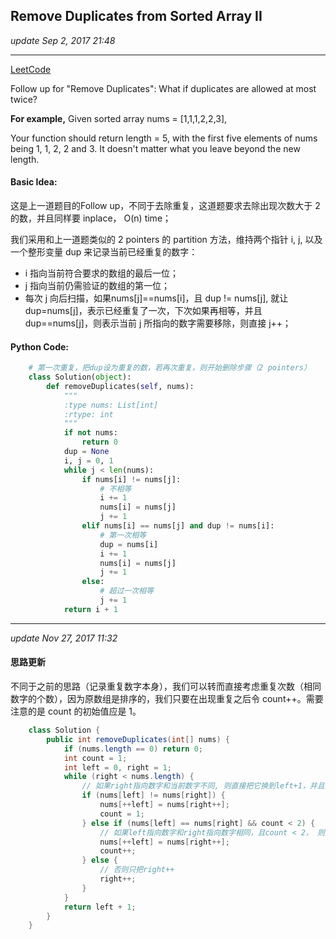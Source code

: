 ## Remove Duplicates from Sorted Array II
_update Sep 2, 2017  21:48_

---
[LeetCode](https://leetcode.com/problems/remove-duplicates-from-sorted-array-ii/description/)

Follow up for "Remove Duplicates":
What if duplicates are allowed at most twice?

**For example,**
Given sorted array nums = [1,1,1,2,2,3],

Your function should return length = 5, with the first five elements of nums being 1, 1, 2, 2 and 3. It doesn't matter what you leave beyond the new length.

#### Basic Idea:
这是上一道题目的Follow up，不同于去除重复，这道题要求去除出现次数大于 2 的数，并且同样要 inplace， O(n) time；

我们采用和上一道题类似的 2 pointers 的 partition 方法，维持两个指针 i, j, 以及一个整形变量 dup 来记录当前已经重复的数字：
-  i 指向当前符合要求的数组的最后一位；
-  j 指向当前仍需验证的数组的第一位；
-  每次 j 向后扫描，如果nums[j]==nums[i]，且 dup != nums[j], 就让 dup=nums[j]，表示已经重复了一次，下次如果再相等，并且 dup==nums[j]，则表示当前 j 所指向的数字需要移除，则直接 j++；

#### Python Code:
```python
    # 第一次重复，把dup设为重复的数，若再次重复，则开始删除步骤（2 pointers）
    class Solution(object):
        def removeDuplicates(self, nums):
            """
            :type nums: List[int]
            :rtype: int
            """
            if not nums:
                return 0
            dup = None
            i, j = 0, 1
            while j < len(nums):
                if nums[i] != nums[j]:
                    # 不相等
                    i += 1
                    nums[i] = nums[j]
                    j += 1
                elif nums[i] == nums[j] and dup != nums[i]:
                    # 第一次相等
                    dup = nums[i]
                    i += 1
                    nums[i] = nums[j]
                    j += 1
                else:
                    # 超过一次相等
                    j += 1
            return i + 1
```

---
_update Nov 27, 2017  11:32_

#### 思路更新
不同于之前的思路（记录重复数字本身），我们可以转而直接考虑重复次数（相同数字的个数），因为原数组是排序的，我们只要在出现重复之后令 count++。需要注意的是 count 的初始值应是 1。

```java
    class Solution {
        public int removeDuplicates(int[] nums) {
            if (nums.length == 0) return 0;
            int count = 1;
            int left = 0, right = 1;
            while (right < nums.length) {
                // 如果right指向数字和当前数字不同, 则直接把它换到left+1，并且把count 置 1
                if (nums[left] != nums[right]) {
                    nums[++left] = nums[right++];
                    count = 1;
                } else if (nums[left] == nums[right] && count < 2) {
                    // 如果left指向数字和right指向数字相同，且count < 2， 则换到left+1，并且count++
                    nums[++left] = nums[right++];
                    count++;
                } else {
                    // 否则只把right++
                    right++;
                }
            }
            return left + 1;
        }
    }
```





